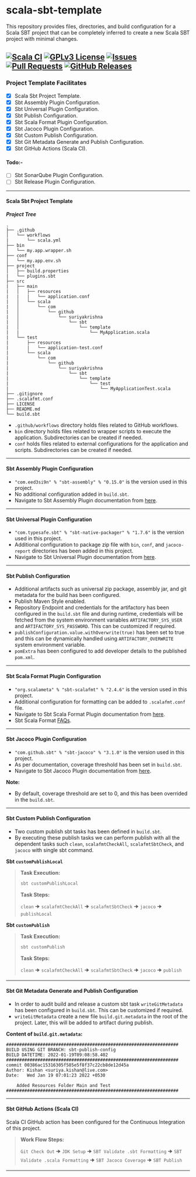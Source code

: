 # scala-sbt-template

This repository provides files, directories, and build configuration for a Scala SBT project that can be completely
inferred to create a new Scala SBT project with minimal changes.

[![Scala CI](https://github.com/suriyakrishna/scala-sbt-template/actions/workflows/scala.yml/badge.svg)](https://github.com/suriyakrishna/scala-sbt-template/actions/workflows/scala.yml)
[![GPLv3 License](https://img.shields.io/badge/License-GPL%20v3-yellow.svg)](https://www.gnu.org/licenses/gpl-3.0.en.html)
[![Issues](https://img.shields.io/github/issues/suriyakrishna/scala-sbt-template.svg)](https://github.com/suriyakrishna/scala-sbt-template/issues)
[![Pull Requests](https://img.shields.io/github/issues-pr/suriyakrishna/scala-sbt-template)](https://github.com/suriyakrishna/scala-sbt-template/pulls)
[![GitHub Releases](https://img.shields.io/github/v/release/suriyakrishna/scala-sbt-template)](https://github.com/suriyakrishna/scala-sbt-template/releases/latest)
---

### Project Template Facilitates

- [x] Scala Sbt Project Template.
- [x] Sbt Assembly Plugin Configuration.
- [x] Sbt Universal Plugin Configuration.
- [x] Sbt Publish Configuration.
- [x] Sbt Scala Format Plugin Configuration.
- [x] Sbt Jacoco Plugin Configuration.
- [x] Sbt Custom Publish Configuration.
- [x] Sbt Git Metadata Generate and Publish Configuration.
- [x] Sbt GitHub Actions (Scala CI).

[//]: # (- Todo: Sbt Release Plugin and Sbt SonarQube Plugin)

#### Todo:-

- [ ] Sbt SonarQube Plugin Configuration.
- [ ] Sbt Release Plugin Configuration.

---

#### Scala Sbt Project Template

***Project Tree***

```text
.
├── .github
│   └── workflows
|       └── scala.yml
├── bin
│   └── my.app.wrapper.sh
├── conf
│   └── my.app.env.sh
├── project
│   ├── build.properties
|   └── plugins.sbt
├── src
|   ├── main
|   │   ├── resources
|   |   |   └── application.conf
|   │   └── scala
|   │       └── com
|   │           └── github
|   │               └── suriyakrishna
|   │                   └── sbt
|   │                       └── template
|   |                           └── MyApplication.scala
|   └── test
|       ├── resources
|       |   └── application-test.conf
|       └── scala
|           └── com
|               └── github
|                   └── suriyakrishna
|                       └── sbt
|                           └── template
|                               └── test
|                                   └── MyApplicationTest.scala
├── .gitignore
├── .scalafmt.conf
├── LICENSE
├── README.md
└── build.sbt
```

- `.github/workflows` directory holds files related to GitHub workflows.
- `bin` directory holds files related to wrapper scripts to execute the application. Subdirectories can be created if
  needed.
- `conf` holds files related to external configurations for the application and scripts. Subdirectories can be created
  if needed.

---

#### Sbt Assembly Plugin Configuration

- `"com.eed3si9n" % "sbt-assembly" % "0.15.0"` is the version used in this project.
- No additional configuration added in `build.sbt`.
- Navigate to Sbt Assembly Plugin documentation from [here](https://index.scala-lang.org/sbt/sbt-assembly/sbt-assembly).

---

#### Sbt Universal Plugin Configuration

- `"com.typesafe.sbt" % "sbt-native-packager" % "1.7.6"` is the version used in this project.
- Additional configuration to package zip file with `bin`, `conf`, and `jacoco-report` directories has been added in
  this project.
- Navigate to Sbt Universal Plugin documentation
  from [here](https://www.scala-sbt.org/sbt-native-packager/gettingstarted.html#packaging-formats).

---

#### Sbt Publish Configuration

- Additional artifacts such as universal zip package, assembly jar, and git metadata for the build has been configured.
- Publish Maven Style enabled.
- Repository Endpoint and credentials for the artifactory has been configured in the `build.sbt` file and during
  runtime, credentials will be fetched from the system environment variables `ARTIFACTORY_SYS_USER`
  and `ARTIFACTORY_SYS_PASSWORD`. This can be customized if required.
- `publishConfiguration.value.withOverwrite(true)` has been set to true and this can be dynamically handled
  using `ARTIFACTORY_OVERWRITE` system environment variable.
- `pomExtra` has been configured to add developer details to the published `pom.xml`.

---

#### Sbt Scala Format Plugin Configuration

- `"org.scalameta" % "sbt-scalafmt" % "2.4.6"` is the version used in this project.
- Additional configuration for formatting can be added to `.scalafmt.conf` file.
- Navigate to Sbt Scala Format Plugin documentation from [here](https://scalameta.org/scalafmt/).
- Sbt Scala Format [FAQs](https://scalameta.org/scalafmt/docs/faq.html#how-can-i-work-with-older-versions-of-intellij).

---

#### Sbt Jacoco Plugin Configuration

- `"com.github.sbt" % "sbt-jacoco" % "3.1.0"` is the version used in this project.
- As per documentation, coverage threshold has been set in `build.sbt`.
- Navigate to Sbt Jacoco Plugin documentation from [here](https://www.scala-sbt.org/sbt-jacoco/getting-started.html).

[//]: # (Todo:- Need to check how to integrate with SonarQube.)

**Note:**

- By default, coverage threshold are set to 0, and this has been overrided in the `build.sbt`.

---

#### Sbt Custom Publish Configuration

- Two custom publish sbt tasks has been defined in `build.sbt`.
- By executing these publish tasks we can perform publish with all the dependent tasks such `clean`, `scalafmtCheckAll`,
  `scalafmtSbtCheck`, and `jacoco` with single sbt command.

**Sbt `customPublishLocal`**
> **Task Execution:**
> ```bash
> sbt customPublishLocal
> ```
>
> **Task Steps:**
>
> `clean` 🠊 `scalafmtCheckAll` 🠊 `scalafmtSbtCheck` 🠊 `jacoco` 🠊 `publishLocal`

**Sbt `customPublish`**
> **Task Execution:**
> ```bash
> sbt customPublish
> ```
>
> **Task Steps:**
>
> `clean` 🠊 `scalafmtCheckAll` 🠊 `scalafmtSbtCheck` 🠊 `jacoco` 🠊 `publish`

---

#### Sbt Git Metadata Generate and Publish Configuration

- In order to audit build and release a custom sbt task `writeGitMetadata` has been configured in `build.sbt`. This can
  be customized if required.
- `writeGitMetadata` create a new file `build.git.metadata` in the root of the project. Later, this will be added to
  artifact during publish.

**Content of `build.git.metadata`:**

```text
##################################################################
BUILD USING GIT BRANCH: sbt-publish-config
BUILD DATETIME: 2022-01-19T09:08:58.402
##################################################################
commit 00386ac15316305f585e5f8f37c22cb8de12d45a
Author: Kishan <suriya.kishan@live.com>
Date:   Wed Jan 19 07:01:23 2022 +0530

    Added Resources Folder Main and Test
##################################################################
```

---

#### Sbt GitHub Actions (Scala CI)

Scala CI GitHub action has been configured for the Continuous Integration of this project.

> **Work Flow Steps:**
>
> `Git Check Out` 🠊 `JDK Setup` 🠊 `SBT Validate .sbt Formatting` 🠊 `SBT Validate .scala Formatting` 🠊 `SBT Jacoco Coverage` 🠊 `SBT Publish`

---
